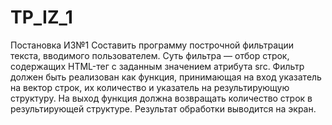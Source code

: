 # TP_IZ_1
Постановка ИЗ№1
Составить программу построчной фильтрации текста, вводимого пользователем. Суть фильтра — отбор строк, содержащих HTML-тег с заданным значением атрибута src. Фильтр должен быть реализован как функция, принимающая на вход указатель на вектор строк, их количество и указатель на результирующую структуру. На выход функция должна возвращать количество строк в результирующей структуре. Результат обработки выводится на экран.
